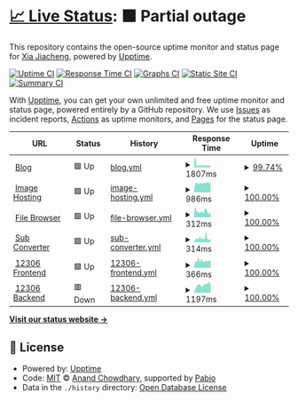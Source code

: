 # [📈 Live Status](https://status.r6.hk): <!--live status--> **🟧 Partial outage**

This repository contains the open-source uptime monitor and status page for [Xia Jiacheng](r6.hk), powered by [Upptime](https://github.com/upptime/upptime).

[![Uptime CI](https://github.com/r6hk/statuspage/workflows/Uptime%20CI/badge.svg)](https://github.com/r6hk/statuspage/actions?query=workflow%3A%22Uptime+CI%22)
[![Response Time CI](https://github.com/r6hk/statuspage/workflows/Response%20Time%20CI/badge.svg)](https://github.com/r6hk/statuspage/actions?query=workflow%3A%22Response+Time+CI%22)
[![Graphs CI](https://github.com/r6hk/statuspage/workflows/Graphs%20CI/badge.svg)](https://github.com/r6hk/statuspage/actions?query=workflow%3A%22Graphs+CI%22)
[![Static Site CI](https://github.com/r6hk/statuspage/workflows/Static%20Site%20CI/badge.svg)](https://github.com/r6hk/statuspage/actions?query=workflow%3A%22Static+Site+CI%22)
[![Summary CI](https://github.com/r6hk/statuspage/workflows/Summary%20CI/badge.svg)](https://github.com/r6hk/statuspage/actions?query=workflow%3A%22Summary+CI%22)

With [Upptime](https://upptime.js.org), you can get your own unlimited and free uptime monitor and status page, powered entirely by a GitHub repository. We use [Issues](https://github.com/r6hk/statuspage/issues) as incident reports, [Actions](https://github.com/r6hk/statuspage/actions) as uptime monitors, and [Pages](https://status.r6.hk) for the status page.

<!--start: status pages-->
<!-- This summary is generated by Upptime (https://github.com/upptime/upptime) -->
<!-- Do not edit this manually, your changes will be overwritten -->
<!-- prettier-ignore -->
| URL | Status | History | Response Time | Uptime |
| --- | ------ | ------- | ------------- | ------ |
| <img alt="" src="https://icons.duckduckgo.com/ip3/rennen.dev.ico" height="13"> [Blog](https://rennen.dev) | 🟩 Up | [blog.yml](https://github.com/r6hk/statuspage/commits/HEAD/history/blog.yml) | <details><summary><img alt="Response time graph" src="./graphs/blog/response-time-week.png" height="20"> 1807ms</summary><br><a href="https://status.r6.hk/history/blog"><img alt="Response time 1807" src="https://img.shields.io/endpoint?url=https%3A%2F%2Fraw.githubusercontent.com%2Fr6hk%2Fstatuspage%2FHEAD%2Fapi%2Fblog%2Fresponse-time.json"></a><br><a href="https://status.r6.hk/history/blog"><img alt="24-hour response time 1378" src="https://img.shields.io/endpoint?url=https%3A%2F%2Fraw.githubusercontent.com%2Fr6hk%2Fstatuspage%2FHEAD%2Fapi%2Fblog%2Fresponse-time-day.json"></a><br><a href="https://status.r6.hk/history/blog"><img alt="7-day response time 1807" src="https://img.shields.io/endpoint?url=https%3A%2F%2Fraw.githubusercontent.com%2Fr6hk%2Fstatuspage%2FHEAD%2Fapi%2Fblog%2Fresponse-time-week.json"></a><br><a href="https://status.r6.hk/history/blog"><img alt="30-day response time 1807" src="https://img.shields.io/endpoint?url=https%3A%2F%2Fraw.githubusercontent.com%2Fr6hk%2Fstatuspage%2FHEAD%2Fapi%2Fblog%2Fresponse-time-month.json"></a><br><a href="https://status.r6.hk/history/blog"><img alt="1-year response time 1807" src="https://img.shields.io/endpoint?url=https%3A%2F%2Fraw.githubusercontent.com%2Fr6hk%2Fstatuspage%2FHEAD%2Fapi%2Fblog%2Fresponse-time-year.json"></a></details> | <details><summary><a href="https://status.r6.hk/history/blog">99.74%</a></summary><a href="https://status.r6.hk/history/blog"><img alt="All-time uptime 99.74%" src="https://img.shields.io/endpoint?url=https%3A%2F%2Fraw.githubusercontent.com%2Fr6hk%2Fstatuspage%2FHEAD%2Fapi%2Fblog%2Fuptime.json"></a><br><a href="https://status.r6.hk/history/blog"><img alt="24-hour uptime 100.00%" src="https://img.shields.io/endpoint?url=https%3A%2F%2Fraw.githubusercontent.com%2Fr6hk%2Fstatuspage%2FHEAD%2Fapi%2Fblog%2Fuptime-day.json"></a><br><a href="https://status.r6.hk/history/blog"><img alt="7-day uptime 99.74%" src="https://img.shields.io/endpoint?url=https%3A%2F%2Fraw.githubusercontent.com%2Fr6hk%2Fstatuspage%2FHEAD%2Fapi%2Fblog%2Fuptime-week.json"></a><br><a href="https://status.r6.hk/history/blog"><img alt="30-day uptime 99.74%" src="https://img.shields.io/endpoint?url=https%3A%2F%2Fraw.githubusercontent.com%2Fr6hk%2Fstatuspage%2FHEAD%2Fapi%2Fblog%2Fuptime-month.json"></a><br><a href="https://status.r6.hk/history/blog"><img alt="1-year uptime 99.74%" src="https://img.shields.io/endpoint?url=https%3A%2F%2Fraw.githubusercontent.com%2Fr6hk%2Fstatuspage%2FHEAD%2Fapi%2Fblog%2Fuptime-year.json"></a></details>
| <img alt="" src="https://icons.duckduckgo.com/ip3/img.rennen.dev.ico" height="13"> [Image Hosting](https://img.rennen.dev) | 🟩 Up | [image-hosting.yml](https://github.com/r6hk/statuspage/commits/HEAD/history/image-hosting.yml) | <details><summary><img alt="Response time graph" src="./graphs/image-hosting/response-time-week.png" height="20"> 986ms</summary><br><a href="https://status.r6.hk/history/image-hosting"><img alt="Response time 986" src="https://img.shields.io/endpoint?url=https%3A%2F%2Fraw.githubusercontent.com%2Fr6hk%2Fstatuspage%2FHEAD%2Fapi%2Fimage-hosting%2Fresponse-time.json"></a><br><a href="https://status.r6.hk/history/image-hosting"><img alt="24-hour response time 989" src="https://img.shields.io/endpoint?url=https%3A%2F%2Fraw.githubusercontent.com%2Fr6hk%2Fstatuspage%2FHEAD%2Fapi%2Fimage-hosting%2Fresponse-time-day.json"></a><br><a href="https://status.r6.hk/history/image-hosting"><img alt="7-day response time 986" src="https://img.shields.io/endpoint?url=https%3A%2F%2Fraw.githubusercontent.com%2Fr6hk%2Fstatuspage%2FHEAD%2Fapi%2Fimage-hosting%2Fresponse-time-week.json"></a><br><a href="https://status.r6.hk/history/image-hosting"><img alt="30-day response time 986" src="https://img.shields.io/endpoint?url=https%3A%2F%2Fraw.githubusercontent.com%2Fr6hk%2Fstatuspage%2FHEAD%2Fapi%2Fimage-hosting%2Fresponse-time-month.json"></a><br><a href="https://status.r6.hk/history/image-hosting"><img alt="1-year response time 986" src="https://img.shields.io/endpoint?url=https%3A%2F%2Fraw.githubusercontent.com%2Fr6hk%2Fstatuspage%2FHEAD%2Fapi%2Fimage-hosting%2Fresponse-time-year.json"></a></details> | <details><summary><a href="https://status.r6.hk/history/image-hosting">100.00%</a></summary><a href="https://status.r6.hk/history/image-hosting"><img alt="All-time uptime 100.00%" src="https://img.shields.io/endpoint?url=https%3A%2F%2Fraw.githubusercontent.com%2Fr6hk%2Fstatuspage%2FHEAD%2Fapi%2Fimage-hosting%2Fuptime.json"></a><br><a href="https://status.r6.hk/history/image-hosting"><img alt="24-hour uptime 100.00%" src="https://img.shields.io/endpoint?url=https%3A%2F%2Fraw.githubusercontent.com%2Fr6hk%2Fstatuspage%2FHEAD%2Fapi%2Fimage-hosting%2Fuptime-day.json"></a><br><a href="https://status.r6.hk/history/image-hosting"><img alt="7-day uptime 100.00%" src="https://img.shields.io/endpoint?url=https%3A%2F%2Fraw.githubusercontent.com%2Fr6hk%2Fstatuspage%2FHEAD%2Fapi%2Fimage-hosting%2Fuptime-week.json"></a><br><a href="https://status.r6.hk/history/image-hosting"><img alt="30-day uptime 100.00%" src="https://img.shields.io/endpoint?url=https%3A%2F%2Fraw.githubusercontent.com%2Fr6hk%2Fstatuspage%2FHEAD%2Fapi%2Fimage-hosting%2Fuptime-month.json"></a><br><a href="https://status.r6.hk/history/image-hosting"><img alt="1-year uptime 100.00%" src="https://img.shields.io/endpoint?url=https%3A%2F%2Fraw.githubusercontent.com%2Fr6hk%2Fstatuspage%2FHEAD%2Fapi%2Fimage-hosting%2Fuptime-year.json"></a></details>
| <img alt="" src="https://icons.duckduckgo.com/ip3/file.r6.hk.ico" height="13"> [File Browser](https://file.r6.hk) | 🟩 Up | [file-browser.yml](https://github.com/r6hk/statuspage/commits/HEAD/history/file-browser.yml) | <details><summary><img alt="Response time graph" src="./graphs/file-browser/response-time-week.png" height="20"> 312ms</summary><br><a href="https://status.r6.hk/history/file-browser"><img alt="Response time 312" src="https://img.shields.io/endpoint?url=https%3A%2F%2Fraw.githubusercontent.com%2Fr6hk%2Fstatuspage%2FHEAD%2Fapi%2Ffile-browser%2Fresponse-time.json"></a><br><a href="https://status.r6.hk/history/file-browser"><img alt="24-hour response time 308" src="https://img.shields.io/endpoint?url=https%3A%2F%2Fraw.githubusercontent.com%2Fr6hk%2Fstatuspage%2FHEAD%2Fapi%2Ffile-browser%2Fresponse-time-day.json"></a><br><a href="https://status.r6.hk/history/file-browser"><img alt="7-day response time 312" src="https://img.shields.io/endpoint?url=https%3A%2F%2Fraw.githubusercontent.com%2Fr6hk%2Fstatuspage%2FHEAD%2Fapi%2Ffile-browser%2Fresponse-time-week.json"></a><br><a href="https://status.r6.hk/history/file-browser"><img alt="30-day response time 312" src="https://img.shields.io/endpoint?url=https%3A%2F%2Fraw.githubusercontent.com%2Fr6hk%2Fstatuspage%2FHEAD%2Fapi%2Ffile-browser%2Fresponse-time-month.json"></a><br><a href="https://status.r6.hk/history/file-browser"><img alt="1-year response time 312" src="https://img.shields.io/endpoint?url=https%3A%2F%2Fraw.githubusercontent.com%2Fr6hk%2Fstatuspage%2FHEAD%2Fapi%2Ffile-browser%2Fresponse-time-year.json"></a></details> | <details><summary><a href="https://status.r6.hk/history/file-browser">100.00%</a></summary><a href="https://status.r6.hk/history/file-browser"><img alt="All-time uptime 100.00%" src="https://img.shields.io/endpoint?url=https%3A%2F%2Fraw.githubusercontent.com%2Fr6hk%2Fstatuspage%2FHEAD%2Fapi%2Ffile-browser%2Fuptime.json"></a><br><a href="https://status.r6.hk/history/file-browser"><img alt="24-hour uptime 100.00%" src="https://img.shields.io/endpoint?url=https%3A%2F%2Fraw.githubusercontent.com%2Fr6hk%2Fstatuspage%2FHEAD%2Fapi%2Ffile-browser%2Fuptime-day.json"></a><br><a href="https://status.r6.hk/history/file-browser"><img alt="7-day uptime 100.00%" src="https://img.shields.io/endpoint?url=https%3A%2F%2Fraw.githubusercontent.com%2Fr6hk%2Fstatuspage%2FHEAD%2Fapi%2Ffile-browser%2Fuptime-week.json"></a><br><a href="https://status.r6.hk/history/file-browser"><img alt="30-day uptime 100.00%" src="https://img.shields.io/endpoint?url=https%3A%2F%2Fraw.githubusercontent.com%2Fr6hk%2Fstatuspage%2FHEAD%2Fapi%2Ffile-browser%2Fuptime-month.json"></a><br><a href="https://status.r6.hk/history/file-browser"><img alt="1-year uptime 100.00%" src="https://img.shields.io/endpoint?url=https%3A%2F%2Fraw.githubusercontent.com%2Fr6hk%2Fstatuspage%2FHEAD%2Fapi%2Ffile-browser%2Fuptime-year.json"></a></details>
| <img alt="" src="https://icons.duckduckgo.com/ip3/sub.r6.hk.ico" height="13"> [Sub Converter](https://sub.r6.hk) | 🟩 Up | [sub-converter.yml](https://github.com/r6hk/statuspage/commits/HEAD/history/sub-converter.yml) | <details><summary><img alt="Response time graph" src="./graphs/sub-converter/response-time-week.png" height="20"> 314ms</summary><br><a href="https://status.r6.hk/history/sub-converter"><img alt="Response time 314" src="https://img.shields.io/endpoint?url=https%3A%2F%2Fraw.githubusercontent.com%2Fr6hk%2Fstatuspage%2FHEAD%2Fapi%2Fsub-converter%2Fresponse-time.json"></a><br><a href="https://status.r6.hk/history/sub-converter"><img alt="24-hour response time 247" src="https://img.shields.io/endpoint?url=https%3A%2F%2Fraw.githubusercontent.com%2Fr6hk%2Fstatuspage%2FHEAD%2Fapi%2Fsub-converter%2Fresponse-time-day.json"></a><br><a href="https://status.r6.hk/history/sub-converter"><img alt="7-day response time 314" src="https://img.shields.io/endpoint?url=https%3A%2F%2Fraw.githubusercontent.com%2Fr6hk%2Fstatuspage%2FHEAD%2Fapi%2Fsub-converter%2Fresponse-time-week.json"></a><br><a href="https://status.r6.hk/history/sub-converter"><img alt="30-day response time 314" src="https://img.shields.io/endpoint?url=https%3A%2F%2Fraw.githubusercontent.com%2Fr6hk%2Fstatuspage%2FHEAD%2Fapi%2Fsub-converter%2Fresponse-time-month.json"></a><br><a href="https://status.r6.hk/history/sub-converter"><img alt="1-year response time 314" src="https://img.shields.io/endpoint?url=https%3A%2F%2Fraw.githubusercontent.com%2Fr6hk%2Fstatuspage%2FHEAD%2Fapi%2Fsub-converter%2Fresponse-time-year.json"></a></details> | <details><summary><a href="https://status.r6.hk/history/sub-converter">100.00%</a></summary><a href="https://status.r6.hk/history/sub-converter"><img alt="All-time uptime 100.00%" src="https://img.shields.io/endpoint?url=https%3A%2F%2Fraw.githubusercontent.com%2Fr6hk%2Fstatuspage%2FHEAD%2Fapi%2Fsub-converter%2Fuptime.json"></a><br><a href="https://status.r6.hk/history/sub-converter"><img alt="24-hour uptime 100.00%" src="https://img.shields.io/endpoint?url=https%3A%2F%2Fraw.githubusercontent.com%2Fr6hk%2Fstatuspage%2FHEAD%2Fapi%2Fsub-converter%2Fuptime-day.json"></a><br><a href="https://status.r6.hk/history/sub-converter"><img alt="7-day uptime 100.00%" src="https://img.shields.io/endpoint?url=https%3A%2F%2Fraw.githubusercontent.com%2Fr6hk%2Fstatuspage%2FHEAD%2Fapi%2Fsub-converter%2Fuptime-week.json"></a><br><a href="https://status.r6.hk/history/sub-converter"><img alt="30-day uptime 100.00%" src="https://img.shields.io/endpoint?url=https%3A%2F%2Fraw.githubusercontent.com%2Fr6hk%2Fstatuspage%2FHEAD%2Fapi%2Fsub-converter%2Fuptime-month.json"></a><br><a href="https://status.r6.hk/history/sub-converter"><img alt="1-year uptime 100.00%" src="https://img.shields.io/endpoint?url=https%3A%2F%2Fraw.githubusercontent.com%2Fr6hk%2Fstatuspage%2FHEAD%2Fapi%2Fsub-converter%2Fuptime-year.json"></a></details>
| <img alt="" src="https://icons.duckduckgo.com/ip3/12306.r6.hk.ico" height="13"> [12306 Frontend](https://12306.r6.hk) | 🟩 Up | [12306-frontend.yml](https://github.com/r6hk/statuspage/commits/HEAD/history/12306-frontend.yml) | <details><summary><img alt="Response time graph" src="./graphs/12306-frontend/response-time-week.png" height="20"> 366ms</summary><br><a href="https://status.r6.hk/history/12306-frontend"><img alt="Response time 366" src="https://img.shields.io/endpoint?url=https%3A%2F%2Fraw.githubusercontent.com%2Fr6hk%2Fstatuspage%2FHEAD%2Fapi%2F12306-frontend%2Fresponse-time.json"></a><br><a href="https://status.r6.hk/history/12306-frontend"><img alt="24-hour response time 356" src="https://img.shields.io/endpoint?url=https%3A%2F%2Fraw.githubusercontent.com%2Fr6hk%2Fstatuspage%2FHEAD%2Fapi%2F12306-frontend%2Fresponse-time-day.json"></a><br><a href="https://status.r6.hk/history/12306-frontend"><img alt="7-day response time 366" src="https://img.shields.io/endpoint?url=https%3A%2F%2Fraw.githubusercontent.com%2Fr6hk%2Fstatuspage%2FHEAD%2Fapi%2F12306-frontend%2Fresponse-time-week.json"></a><br><a href="https://status.r6.hk/history/12306-frontend"><img alt="30-day response time 366" src="https://img.shields.io/endpoint?url=https%3A%2F%2Fraw.githubusercontent.com%2Fr6hk%2Fstatuspage%2FHEAD%2Fapi%2F12306-frontend%2Fresponse-time-month.json"></a><br><a href="https://status.r6.hk/history/12306-frontend"><img alt="1-year response time 366" src="https://img.shields.io/endpoint?url=https%3A%2F%2Fraw.githubusercontent.com%2Fr6hk%2Fstatuspage%2FHEAD%2Fapi%2F12306-frontend%2Fresponse-time-year.json"></a></details> | <details><summary><a href="https://status.r6.hk/history/12306-frontend">100.00%</a></summary><a href="https://status.r6.hk/history/12306-frontend"><img alt="All-time uptime 100.00%" src="https://img.shields.io/endpoint?url=https%3A%2F%2Fraw.githubusercontent.com%2Fr6hk%2Fstatuspage%2FHEAD%2Fapi%2F12306-frontend%2Fuptime.json"></a><br><a href="https://status.r6.hk/history/12306-frontend"><img alt="24-hour uptime 100.00%" src="https://img.shields.io/endpoint?url=https%3A%2F%2Fraw.githubusercontent.com%2Fr6hk%2Fstatuspage%2FHEAD%2Fapi%2F12306-frontend%2Fuptime-day.json"></a><br><a href="https://status.r6.hk/history/12306-frontend"><img alt="7-day uptime 100.00%" src="https://img.shields.io/endpoint?url=https%3A%2F%2Fraw.githubusercontent.com%2Fr6hk%2Fstatuspage%2FHEAD%2Fapi%2F12306-frontend%2Fuptime-week.json"></a><br><a href="https://status.r6.hk/history/12306-frontend"><img alt="30-day uptime 100.00%" src="https://img.shields.io/endpoint?url=https%3A%2F%2Fraw.githubusercontent.com%2Fr6hk%2Fstatuspage%2FHEAD%2Fapi%2F12306-frontend%2Fuptime-month.json"></a><br><a href="https://status.r6.hk/history/12306-frontend"><img alt="1-year uptime 100.00%" src="https://img.shields.io/endpoint?url=https%3A%2F%2Fraw.githubusercontent.com%2Fr6hk%2Fstatuspage%2FHEAD%2Fapi%2F12306-frontend%2Fuptime-year.json"></a></details>
| <img alt="" src="https://icons.duckduckgo.com/ip3/12306.r6.hk.ico" height="13"> [12306 Backend](https://12306.r6.hk/api/ticket-service/station/all) | 🟥 Down | [12306-backend.yml](https://github.com/r6hk/statuspage/commits/HEAD/history/12306-backend.yml) | <details><summary><img alt="Response time graph" src="./graphs/12306-backend/response-time-week.png" height="20"> 1197ms</summary><br><a href="https://status.r6.hk/history/12306-backend"><img alt="Response time 1197" src="https://img.shields.io/endpoint?url=https%3A%2F%2Fraw.githubusercontent.com%2Fr6hk%2Fstatuspage%2FHEAD%2Fapi%2F12306-backend%2Fresponse-time.json"></a><br><a href="https://status.r6.hk/history/12306-backend"><img alt="24-hour response time 5171" src="https://img.shields.io/endpoint?url=https%3A%2F%2Fraw.githubusercontent.com%2Fr6hk%2Fstatuspage%2FHEAD%2Fapi%2F12306-backend%2Fresponse-time-day.json"></a><br><a href="https://status.r6.hk/history/12306-backend"><img alt="7-day response time 1197" src="https://img.shields.io/endpoint?url=https%3A%2F%2Fraw.githubusercontent.com%2Fr6hk%2Fstatuspage%2FHEAD%2Fapi%2F12306-backend%2Fresponse-time-week.json"></a><br><a href="https://status.r6.hk/history/12306-backend"><img alt="30-day response time 1197" src="https://img.shields.io/endpoint?url=https%3A%2F%2Fraw.githubusercontent.com%2Fr6hk%2Fstatuspage%2FHEAD%2Fapi%2F12306-backend%2Fresponse-time-month.json"></a><br><a href="https://status.r6.hk/history/12306-backend"><img alt="1-year response time 1197" src="https://img.shields.io/endpoint?url=https%3A%2F%2Fraw.githubusercontent.com%2Fr6hk%2Fstatuspage%2FHEAD%2Fapi%2F12306-backend%2Fresponse-time-year.json"></a></details> | <details><summary><a href="https://status.r6.hk/history/12306-backend">100.00%</a></summary><a href="https://status.r6.hk/history/12306-backend"><img alt="All-time uptime 100.00%" src="https://img.shields.io/endpoint?url=https%3A%2F%2Fraw.githubusercontent.com%2Fr6hk%2Fstatuspage%2FHEAD%2Fapi%2F12306-backend%2Fuptime.json"></a><br><a href="https://status.r6.hk/history/12306-backend"><img alt="24-hour uptime 99.99%" src="https://img.shields.io/endpoint?url=https%3A%2F%2Fraw.githubusercontent.com%2Fr6hk%2Fstatuspage%2FHEAD%2Fapi%2F12306-backend%2Fuptime-day.json"></a><br><a href="https://status.r6.hk/history/12306-backend"><img alt="7-day uptime 100.00%" src="https://img.shields.io/endpoint?url=https%3A%2F%2Fraw.githubusercontent.com%2Fr6hk%2Fstatuspage%2FHEAD%2Fapi%2F12306-backend%2Fuptime-week.json"></a><br><a href="https://status.r6.hk/history/12306-backend"><img alt="30-day uptime 100.00%" src="https://img.shields.io/endpoint?url=https%3A%2F%2Fraw.githubusercontent.com%2Fr6hk%2Fstatuspage%2FHEAD%2Fapi%2F12306-backend%2Fuptime-month.json"></a><br><a href="https://status.r6.hk/history/12306-backend"><img alt="1-year uptime 100.00%" src="https://img.shields.io/endpoint?url=https%3A%2F%2Fraw.githubusercontent.com%2Fr6hk%2Fstatuspage%2FHEAD%2Fapi%2F12306-backend%2Fuptime-year.json"></a></details>

<!--end: status pages-->

[**Visit our status website →**](https://status.r6.hk)

## 📄 License

- Powered by: [Upptime](https://github.com/upptime/upptime)
- Code: [MIT](./LICENSE) © [Anand Chowdhary](https://anandchowdhary.com), supported by [Pabio](https://pabio.com)
- Data in the `./history` directory: [Open Database License](https://opendatacommons.org/licenses/odbl/1-0/)

